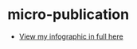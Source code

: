 # micro-publication


- [View my infographic in full here](https://github.com/loosecookie/micro-publication/blob/gh-pages/boardd.png)